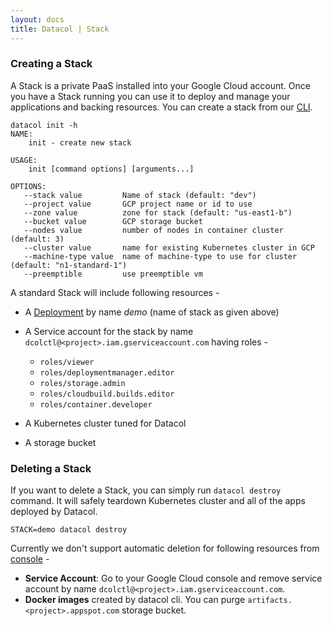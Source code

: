 ```yaml
---
layout: docs
title: Datacol | Stack
---
```


### Creating a Stack

A Stack is a private PaaS installed into your Google Cloud account. Once you have a Stack running you can use it to deploy and manage your applications and backing resources. You can create a stack from our [CLI](/docs/getting-started).

```
datacol init -h
NAME:
    init - create new stack

USAGE:
    init [command options] [arguments...]

OPTIONS:
   --stack value         Name of stack (default: "dev")
   --project value       GCP project name or id to use
   --zone value          zone for stack (default: "us-east1-b")
   --bucket value        GCP storage bucket
   --nodes value         number of nodes in container cluster (default: 3)
   --cluster value       name for existing Kubernetes cluster in GCP
   --machine-type value  name of machine-type to use for cluster (default: "n1-standard-1")
   --preemptible         use preemptible vm

```
A standard Stack will include following resources -

* A [Deployment](https://cloud.google.com/deployment-manager/docs/) by name _demo_ (name of stack as given above)
* A Service account for the stack by name `dcolctl@<project>.iam.gserviceaccount.com` having roles -
  
    * `roles/viewer`
    * `roles/deploymentmanager.editor`
    * `roles/storage.admin`
    * `roles/cloudbuild.builds.editor`
    * `roles/container.developer`

* A Kubernetes cluster tuned for Datacol
* A storage bucket

### Deleting a Stack

If you want to delete a Stack, you can simply run `datacol destroy` command. It will safely teardown Kubernetes cluster and all of the apps deployed by Datacol. 

    STACK=demo datacol destroy

Currently we don't support automatic deletion for following resources from [console](https://console.cloud.google.com/) -

- **Service Account**: Go to your Google Cloud console and remove service account by name `dcolctl@<project>.iam.gserviceaccount.com`.
- **Docker images** created by datacol cli. You can purge `artifacts.<project>.appspot.com` storage bucket.

